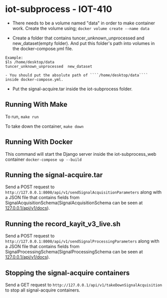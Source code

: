 # iot-subprocess - IOT-410
- There needs to be a volume named "data" in order to make container work. Create the volume using;
``` docker volume create --name data ```

- Create a folder that contains tuncer_unknown_unprocessed and new_dataset(empty folder). And put this folder's path into volumes in the docker-compose.yml file.
``` 
Example: 
$ls /home/desktop/data 
tuncer_unknown_unprocessed  new_dataset 

- You should put the absolute path of ````/home/desktop/data```` inside docker-compose.yml. 
```

- Put the signal-acquire.tar inside the iot-subprocess folder.

## Running With Make
To run,
``` make run ```

To take down the container,
``` make down ```

## Running With Docker
This command will start the Django server inside the iot-subprocess_web container 
``` docker-compose up --build ```

## Running the signal-acquire.tar
Send a POST request to ```http://127.0.0.1:8000/api/v1/sendSignalAcquisitionParameters``` along with a JSON file that contains fields from SignalAcquisitionSchema(SignalAcquisitionSchema can be seen at [127.0.0.1/api/v1/docs](http://127.0.0.1:8000/api/v1/docs)).

## Running the record_kayit_v3_live.sh
Send a POST request to ```http://127.0.0.1:8000/api/v1/sendSignalProcessingParameters``` along with a JSON file that contains fields from SignalProcessingSchema(SignalProcessingSchema can be seen at [127.0.0.1/api/v1/docs](http://127.0.0.1:8000/api/v1/docs)).

## Stopping the signal-acquire containers
Send a GET request to ```http://127.0.0.1/api/v1/takeDownSignalAcquisition``` to stop all signal-acquire containers.
